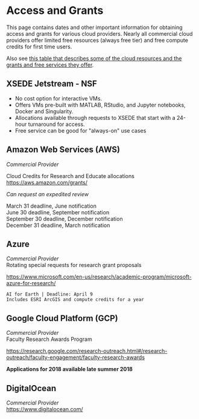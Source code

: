 # Access and Grants 

This page contains dates and other important information for obtaining access and grants for various cloud providers. Nearly all commercial cloud providers offer limited free resources (always free tier) and free compute credits for first time users. 

Also see [this table that describes some of the cloud resources and the grants and free services they offer](https://github.com/ucb-rit/intro_to_cloud/raw/master/Cloud_Grants_and_Access.pdf).

## XSEDE Jetstream - NSF
* No cost option for interactive VMs.
* Offers VMs pre-built with MATLAB, RStudio, and Jupyter notebooks, Docker and Singularity.
* Allocations available through requests to XSEDE that start with a 24-hour turnaround for access.
* Free service can be good for "always-on" use cases

## Amazon Web Services (AWS) 

*Commercial Provider*<br/> 

Cloud Credits for Research and Educate allocations
<br/>https://aws.amazon.com/grants/

*Can request an expedited review*

March 31 deadline, June notification<br/>
June 30 deadline, September notification<br/> 
September 30 deadline, December notification<br/> 
December 31 deadline, March notification<br/>  

## Azure 
*Commercial Provider*<br/> 
Rotating special requests for research grant proposals

https://www.microsoft.com/en-us/research/academic-program/microsoft-azure-for-research/

    AI for Earth | Deadline: April 9
    Includes ESRI ArcGIS and compute credits for a year  

## Google Cloud Platform (GCP) 
*Commercial Provider*<br/> 
Faculty Research Awards Program

https://research.google.com/research-outreach.html#/research-outreach/faculty-engagement/faculty-research-awards

**Applications for 2018 available late summer 2018**

## DigitalOcean 
*Commercial Provider*<br/> 
https://www.digitalocean.com/  


 
